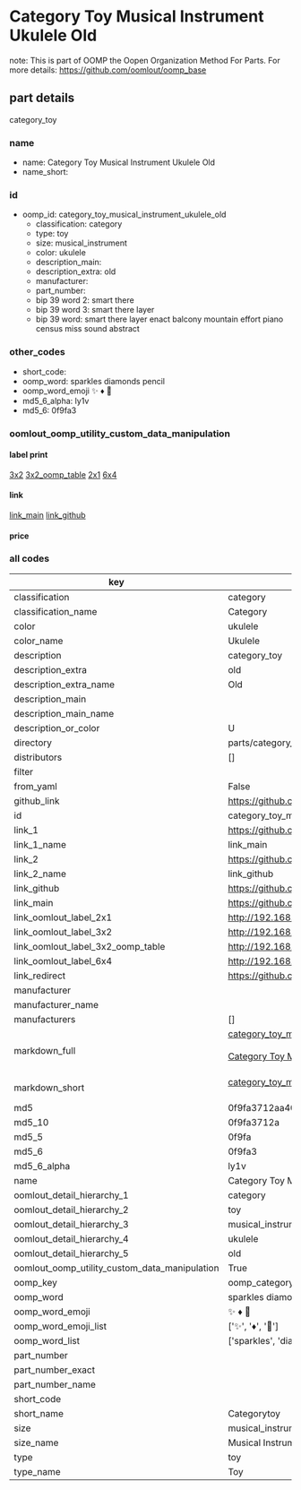 # Category Toy Musical Instrument Ukulele Old  

note: This is part of OOMP the Oopen Organization Method For Parts. For more details: https://github.com/oomlout/oomp_base

##  part details
  



category_toy



### name
* name: Category Toy Musical Instrument Ukulele Old
* name_short: 
### id
* oomp_id: category_toy_musical_instrument_ukulele_old
  * classification: category
  * type: toy
  * size: musical_instrument
  * color: ukulele
  * description_main: 
  * description_extra: old
  * manufacturer: 
  * part_number: 
  * bip 39 word 2: smart there
  * bip 39 word 3: smart there layer
  * bip 39 word: smart there layer enact balcony mountain effort piano census miss sound abstract

### other_codes
* short_code: 
* oomp_word: sparkles diamonds pencil
* oomp_word_emoji :sparkles: :diamonds: :pencil:
* md5_6_alpha: ly1v
* md5_6: 0f9fa3






### oomlout_oomp_utility_custom_data_manipulation
#### label print
[3x2](http://192.168.1.245:1112/?label=oomp%20ly1v)
[3x2_oomp_table](http://192.168.1.108:1112/?label=oomp%20ly1v)
[2x1](http://192.168.1.242:1112/?label=oomp%20ly1v)
[6x4](http://192.168.1.55:1112/?label=oomp%20ly1v)    

#### link

[link_main](https://github.com/oomlout/oomlout_oomp_version_1_messy/tree/main/parts/category_toy_musical_instrument_ukulele_old) [link_github](https://github.com/oomlout/oomlout_oomp_version_1_messy/tree/main/parts/category_toy_musical_instrument_ukulele_old)                             

#### price







### all codes 
| key | value |  
| --- | --- |  
| classification | category |  
| classification_name | Category |  
| color | ukulele |  
| color_name | Ukulele |  
| description | category_toy |  
| description_extra | old |  
| description_extra_name | Old |  
| description_main |  |  
| description_main_name |  |  
| description_or_color | U  |  
| directory | parts/category_toy_musical_instrument_ukulele_old |  
| distributors | [] |  
| filter |  |  
| from_yaml | False |  
| github_link | https://github.com/oomlout/oomlout_oomp_part_src/tree/main/parts/category_toy_musical_instrument_ukulele_old |  
| id | category_toy_musical_instrument_ukulele_old |  
| link_1 | https://github.com/oomlout/oomlout_oomp_version_1_messy/tree/main/parts/category_toy_musical_instrument_ukulele_old |  
| link_1_name | link_main |  
| link_2 | https://github.com/oomlout/oomlout_oomp_version_1_messy/tree/main/parts/category_toy_musical_instrument_ukulele_old |  
| link_2_name | link_github |  
| link_github | https://github.com/oomlout/oomlout_oomp_version_1_messy/tree/main/parts/category_toy_musical_instrument_ukulele_old |  
| link_main | https://github.com/oomlout/oomlout_oomp_version_1_messy/tree/main/parts/category_toy_musical_instrument_ukulele_old |  
| link_oomlout_label_2x1 | http://192.168.1.242:1112/?label=oomp%20ly1v |  
| link_oomlout_label_3x2 | http://192.168.1.245:1112/?label=oomp%20ly1v |  
| link_oomlout_label_3x2_oomp_table | http://192.168.1.108:1112/?label=oomp%20ly1v |  
| link_oomlout_label_6x4 | http://192.168.1.55:1112/?label=oomp%20ly1v |  
| link_redirect | https://github.com/oomlout/oomlout_oomp_version_1_messy/tree/main/parts/category_toy_musical_instrument_ukulele_old |  
| manufacturer |  |  
| manufacturer_name |  |  
| manufacturers | [] |  
| markdown_full | [category_toy_musical_instrument_ukulele_old](none)<br>[](none)<br>[Category Toy Musical Instrument Ukulele Old](none)<br><br> |  
| markdown_short | [category_toy_musical_instrument_ukulele_old](none)<br><br> |  
| md5 | 0f9fa3712aa408d64208e496fcb81e64 |  
| md5_10 | 0f9fa3712a |  
| md5_5 | 0f9fa |  
| md5_6 | 0f9fa3 |  
| md5_6_alpha | ly1v |  
| name | Category Toy Musical Instrument Ukulele Old |  
| oomlout_detail_hierarchy_1 | category |  
| oomlout_detail_hierarchy_2 | toy |  
| oomlout_detail_hierarchy_3 | musical_instrument |  
| oomlout_detail_hierarchy_4 | ukulele |  
| oomlout_detail_hierarchy_5 | old |  
| oomlout_oomp_utility_custom_data_manipulation | True |  
| oomp_key | oomp_category_toy_musical_instrument_ukulele_old |  
| oomp_word | sparkles diamonds pencil |  
| oomp_word_emoji | :sparkles: :diamonds: :pencil: |  
| oomp_word_emoji_list | [':sparkles:', ':diamonds:', ':pencil:'] |  
| oomp_word_list | ['sparkles', 'diamonds', 'pencil'] |  
| part_number |  |  
| part_number_exact |  |  
| part_number_name |  |  
| short_code |  |  
| short_name | Categorytoy |  
| size | musical_instrument |  
| size_name | Musical Instrument |  
| type | toy |  
| type_name | Toy |  
